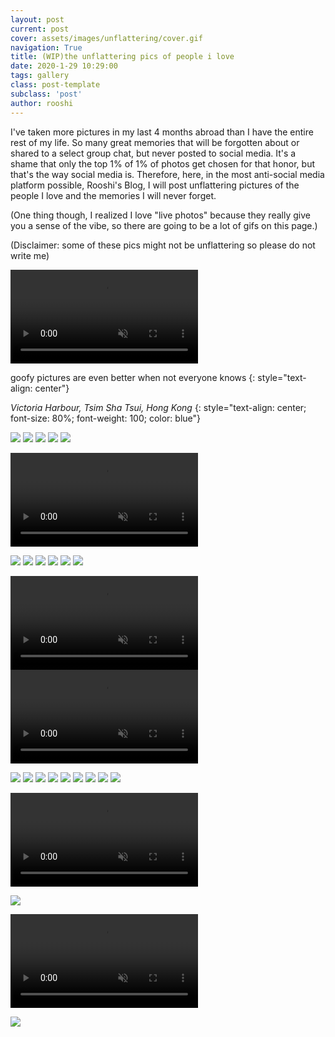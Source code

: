 ```yaml
---
layout: post
current: post
cover: assets/images/unflattering/cover.gif
navigation: True
title: (WIP)the unflattering pics of people i love
date: 2020-1-29 10:29:00
tags: gallery
class: post-template
subclass: 'post'
author: rooshi
---
```


I've taken more pictures in my last 4 months abroad than I have the entire rest of my life. So many great memories that will be forgotten about or shared to a select group chat, but never posted to social media. It's a shame that only the top 1% of 1% of photos get chosen for that honor, but that's the way social media is. Therefore, here, in the most anti-social media platform possible, Rooshi's Blog, I will post unflattering pictures of the people I love and the memories I will never forget.

(One thing though, I realized I love "live photos" because they really give you a sense of the vibe, so there are going to be a lot of gifs on this page.)

(Disclaimer: some of these pics might not be unflattering so please do not write me)

<video  autoplay="true" muted="true" loop="true" loop="true">
    <source src="/assets/images/unflattering/uf2.mp4" type="video/mp4">
  </video>

goofy pictures are even better when not everyone knows
{: style="text-align: center"}

*Victoria Harbour, Tsim Sha Tsui, Hong Kong*
{: style="text-align: center; font-size: 80%; font-weight: 100; color: blue"}

![](/assets/images/unflattering/uf4.jpg)
  ![](/assets/images/unflattering/uf5.jpg)
  ![](/assets/images/unflattering/uf6.jpg)
  ![](/assets/images/unflattering/uf7.jpg)
  ![](/assets/images/unflattering/uf8.jpg)

  <video  autoplay="true" muted="true" loop="true">
    <source src="/assets/images/unflattering/uf9.mp4" type="video/mp4">
  </video>

  ![](/assets/images/unflattering/uf10.jpg)
  ![](/assets/images/unflattering/uf11.jpg)
  ![](/assets/images/unflattering/uf12.jpg)
  ![](/assets/images/unflattering/uf13.jpg)
  ![](/assets/images/unflattering/uf14.jpg)
  ![](/assets/images/unflattering/uf15.jpg)

<video  autoplay="true" muted="true" loop="true">
    <source src="/assets/images/unflattering/uf16.MP4" type="video/mp4">
  </video>

  <video  autoplay="true" muted="true" loop="true">
    <source src="/assets/images/unflattering/uf17.MP4" type="video/mp4">
  </video>

  ![](/assets/images/unflattering/uf18.jpg)
  ![](/assets/images/unflattering/uf19.jpg)
  ![](/assets/images/unflattering/uf20.jpg)
  ![](/assets/images/unflattering/uf21.jpg)
  ![](/assets/images/unflattering/uf22.jpg)
  ![](/assets/images/unflattering/uf23.jpg)
  ![](/assets/images/unflattering/uf24.jpg)
  ![](/assets/images/unflattering/uf25.jpg)
  ![](/assets/images/unflattering/uf26.jpg)

<video  autoplay="true" muted="true" loop="true">
    <source src="/assets/images/unflattering/uf27.mp4" type="video/mp4">
  </video>

  ![](/assets/images/unflattering/uf28.jpg)

<video  autoplay="true" muted="true" loop="true">
    <source src="/assets/images/unflattering/uf29.mp4" type="video/mp4">
  </video>

  ![](/assets/images/unflattering/uf30.jpg)
